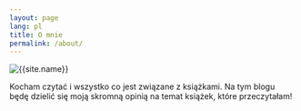 ```yaml
---
layout: page
lang: pl
title: O mnie
permalink: /about/
---
```


<img itemprop="image" class="img-rounded" src="https://scontent-lht6-1.cdninstagram.com/vp/5292889c1720274fef922096ab0f4b78/5BE5B17D/t51.2885-19/s150x150/33545843_235629510528718_4616118231403331584_n.jpg" alt="{{site.name}}">

Kocham czytać i wszystko co jest związane z książkami. Na tym blogu będę dzielić się moją skromną opinią na temat książek, które przeczytałam!
